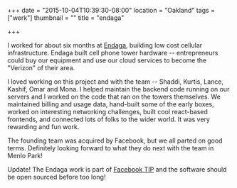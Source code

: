 +++
date = "2015-10-04T10:39:30-08:00"
location = "Oakland"
tags = ["werk"]
thumbnail = ""
title = "endaga"

+++

I worked for about six months at [Endaga](https://www.endaga.com),
building low cost cellular infrastructure.
Endaga built cell phone tower hardware -- entrepreneurs could buy our equipment
and use our cloud services to become the "Verizon" of their area.

<!--more-->

I loved working on this project and with the team --
Shaddi, Kurtis, Lance, Kashif, Omar and Mona.
I helped maintain the backend code running on our servers
and I worked on the code that ran on the towers themselves.
We maintained billing and usage data, hand-built some of the early boxes,
worked on interesting networking challenges, built cool react-based frontends,
and connected lots of folks to the wider world.
It was very rewarding and fun work.

The founding team was acquired by Facebook, but we all parted on good terms.
Definitely looking forward to what they do next with the team in Menlo Park!

Update!  The Endaga work is part of [Facebook TIP](http://telecominfraproject.com)
and the software should be open sourced before too long!
